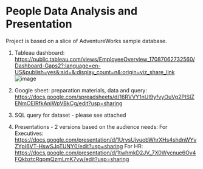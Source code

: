 # People Data Analysis and Presentation

Project is based on a slice of AdventureWorks sample database.

1. Tableau dashboard: https://public.tableau.com/views/EmployeeOverview_17087062732560/Dashboard-Gaps2?:language=en-US&publish=yes&:sid=&:display_count=n&:origin=viz_share_link
   ![image](https://github.com/user-attachments/assets/ef7bfc84-471c-4adb-a6b0-22274786b367)

3. Google sheet: preparation materials, data and query: https://docs.google.com/spreadsheets/d/16RVVY1nUI9yfvyOuVg2PISIZENmOElRfkAnjWpVBkCg/edit?usp=sharing

4. SQL query for dataset - please see attached

5. Presentations - 2 versions based on the audience needs:
   For Executives: https://docs.google.com/presentation/d/1UrvsUivuobWhrXHs4shdnWYvZYpI6VT-HswSJpTUNY0/edit?usp=sharing
   For HR: https://docs.google.com/presentation/d/1twhmkD2JV_7X0Wycnue6Ov4FQkbztcRqpmQzmLmK7vw/edit?usp=sharing
